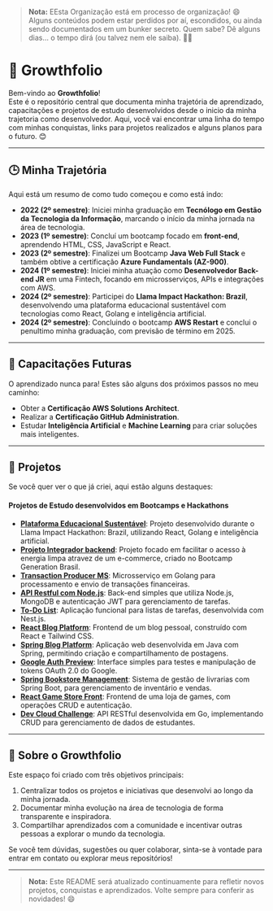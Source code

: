 
> **Nota:** EEsta Organização está em processo de organização! 😄 Alguns conteúdos podem estar perdidos por aí, escondidos, ou ainda sendo documentados em um bunker secreto. Quem sabe? Dê alguns dias... o tempo dirá (ou talvez nem ele saiba). 🤔✨

# 🌱 Growthfolio
Bem-vindo ao **Growthfolio**!  
Este é o repositório central que documenta minha trajetória de aprendizado, capacitações e projetos de estudo desenvolvidos desde o inicio da minha trajetoria como desenvolvedor. Aqui, você vai encontrar uma linha do tempo com minhas conquistas, links para projetos realizados e alguns planos para o futuro. 😊

---

## 🕒 Minha Trajetória
Aqui está um resumo de como tudo começou e como está indo:
- **2022 (2º semestre)**: Iniciei minha graduação em **Tecnólogo em Gestão da Tecnologia da Informação**, marcando o início da minha jornada na área de tecnologia.
- **2023 (1º semestre)**: Concluí um bootcamp focado em **front-end**, aprendendo HTML, CSS, JavaScript e React.
- **2023 (2º semestre)**: Finalizei um Bootcamp **Java Web Full Stack** e também obtive a certificação **Azure Fundamentals (AZ-900)**.
- **2024 (1º semestre)**: Iniciei minha atuação como **Desenvolvedor Back-end JR** em uma Fintech, focando em microsserviços, APIs e integrações com AWS.
- **2024 (2º semestre)**: Participei do **Llama Impact Hackathon: Brazil**, desenvolvendo uma plataforma educacional sustentável com tecnologias como React, Golang e inteligência artificial.
- **2024 (2º semestre)**: Concluindo o bootcamp **AWS Restart** e conclui o penultimo minha graduação, com previsão de término em 2025.


---

## 🚀 Capacitações Futuras
O aprendizado nunca para! Estes são alguns dos próximos passos no meu caminho:
- Obter a **Certificação AWS Solutions Architect**.
- Realizar a **Certificação GitHub Administration**.
- Estudar **Inteligência Artificial** e **Machine Learning** para criar soluções mais inteligentes.

---

## 📂 Projetos
Se você quer ver o que já criei, aqui estão alguns destaques:

#### Projetos de Estudo desenvolvidos em Bootcamps e Hackathons

- **[Plataforma Educacional Sustentável](https://github.com/felipemacedo1/hacka-llama-react)**: Projeto desenvolvido durante o Llama Impact Hackathon: Brazil, utilizando React, Golang e inteligência artificial.
- **[Projeto Integrador backend](https://github.com/Projeto-Integrador-FlosNexu/back-end)**: Projeto focado em facilitar o acesso à energia limpa atravez de um e-commerce, criado no Bootcamp Generation Brasil.
- **[Transaction Producer MS](https://github.com/growthfolio/transaction-producer-ms)**: Microsserviço em Golang para processamento e envio de transações financeiras.
- **[API Restful com Node.js](https://github.com/growthfolio/node-task-manager)**: Back-end simples que utiliza Node.js, MongoDB e autenticação JWT para gerenciamento de tarefas.
- **[To-Do List](https://github.com/growthfolio/nest-taskmanager-app)**: Aplicação funcional para listas de tarefas, desenvolvida com Nest.js.
- **[React Blog Platform](https://github.com/growthfolio/react-blog-plataform)**: Frontend de um blog pessoal, construído com React e Tailwind CSS.
- **[Spring Blog Platform](https://github.com/growthfolio/spring-blog-platform)**: Aplicação web desenvolvida em Java com Spring, permitindo criação e compartilhamento de postagens.
- **[Google Auth Preview](https://github.com/growthfolio/google-auth-preview)**: Interface simples para testes e manipulação de tokens OAuth 2.0 do Google.
- **[Spring Bookstore Management](https://github.com/growthfolio/spring-bookstore-management)**: Sistema de gestão de livrarias com Spring Boot, para gerenciamento de inventário e vendas.
- **[React Game Store Front](https://github.com/growthfolio/react-gamestore-front)**: Frontend de uma loja de games, com operações CRUD e autenticação.
- **[Dev Cloud Challenge](https://github.com/growthfolio/dev-cloud-challenge)**: API RESTful desenvolvida em Go, implementando CRUD para gerenciamento de dados de estudantes.





---

## 🌟 Sobre o Growthfolio
Este espaço foi criado com três objetivos principais:
1. Centralizar todos os projetos e iniciativas que desenvolvi ao longo da minha jornada.
2. Documentar minha evolução na área de tecnologia de forma transparente e inspiradora.
3. Compartilhar aprendizados com a comunidade e incentivar outras pessoas a explorar o mundo da tecnologia.

Se você tem dúvidas, sugestões ou quer colaborar, sinta-se à vontade para entrar em contato ou explorar meus repositórios!

---

> **Nota:** Este README será atualizado continuamente para refletir novos projetos, conquistas e aprendizados. Volte sempre para conferir as novidades! 😄
